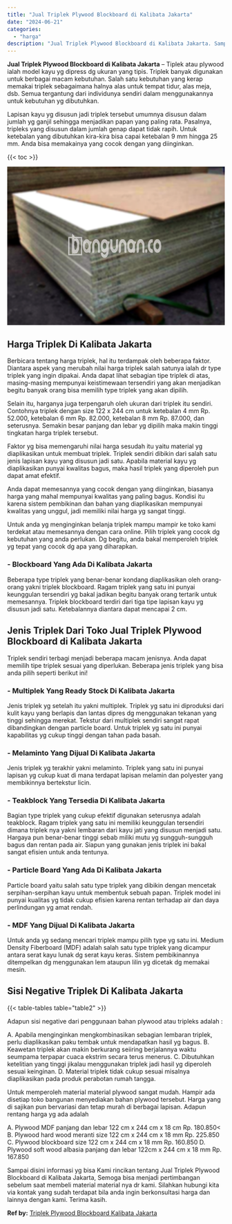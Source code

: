 ```yaml
---
title: "Jual Triplek Plywood Blockboard di Kalibata Jakarta"
date: "2024-06-21"
categories: 
  - "harga"
description: "Jual Triplek Plywood Blockboard di Kalibata Jakarta. Sampai disini informasi yg bisa Kami rincikan tentang Jual Triplek Plywood Blockboard di Kalibata Jakart..."
---
```


**Jual Triplek Plywood Blockboard di Kalibata Jakarta** – Tiplek atau plywood ialah model kayu yg dipress dg ukuran yang tipis. Triplek banyak digunakan untuk berbagai macam kebutuhan. Salah satu kebutuhan yang kerap memakai triplek sebagaimana halnya alas untuk tempat tidur, alas meja, dsb. Semua tergantung dari individunya sendiri dalam menggunakannya untuk kebutuhan yg dibutuhkan.

Lapisan kayu yg disusun jadi triplek tersebut umumnya disusun dalam jumlah yg ganjil sehingga menjadikan papan yang paling rata. Pasalnya, tripleks yang disusun dalam jumlah genap dapat tidak rapih. Untuk ketebalan yang dibutuhkan kira-kira bisa capai ketebalan 9 mm hingga 25 mm. Anda bisa memakainya yang cocok dengan yang diinginkan.

{{< toc >}}

![Jual Triplek Plywood Blockboard di Kalibata Jakarta](/images/jual-triplek-murah-29.png)

## Harga Triplek Di Kalibata Jakarta

Berbicara tentang harga triplek, hal itu terdampak oleh beberapa faktor. Diantara aspek yang merubah nilai harga triplek salah satunya ialah dr type triplek yang ingin dipakai. Anda dapat lihat sebagian tipe triplek di atas, masing-masing mempunyai keistimewaan tersendiri yang akan menjadikan begitu banyak orang bisa memilih type triplek yang akan dipilih.

Selain itu, harganya juga terpengaruh oleh ukuran dari triplek itu sendiri. Contohnya triplek dengan size 122 x 244 cm untuk ketebalan 4 mm Rp. 52.000, ketebalan 6 mm Rp. 82.000, ketebalan 8 mm Rp. 87.000, dan seterusnya. Semakin besar panjang dan lebar yg dipilih maka makin tinggi tingkatan harga triplek tersebut.

Faktor yg bisa memengaruhi nilai harga sesudah itu yaitu material yg diaplikasikan untuk membuat triplek. Triplek sendiri dibikin dari salah satu jenis lapisan kayu yang disusun jadi satu. Apabila material kayu yg diaplikasikan punyai kwalitas bagus, maka hasil triplek yang diperoleh pun dapat amat efektif.

Anda dapat memesannya yang cocok dengan yang diinginkan, biasanya harga yang mahal mempunyai kwalitas yang paling bagus. Kondisi itu karena sistem pembikinan dan bahan yang diaplikasikan mempunyai kwalitas yang unggul, jadi memiliki nilai harga yg sangat tinggi.

Untuk anda yg menginginkan belanja triplek mampu mampir ke toko kami terdekat atau memesannya dengan cara online. Pilih triplek yang cocok dg kebutuhan yang anda perlukan. Dg begitu, anda bakal memperoleh triplek yg tepat yang cocok dg apa yang diharapkan.

### \- Blockboard Yang Ada Di Kalibata Jakarta

Beberapa type triplek yang benar-benar kondang diaplikasikan oleh orang-orang yakni triplek blockboard. Ragam triplek yang satu ini punyai keunggulan tersendiri yg bakal jadikan begitu banyak orang tertarik untuk memesannya. Triplek blockboard terdiri dari tiga tipe lapisan kayu yg disusun jadi satu. Ketebalannya diantara dapat mencapai 2 cm.

## Jenis Triplek Dari Toko Jual Triplek Plywood Blockboard di Kalibata Jakarta

Triplek sendiri terbagi menjadi beberapa macam jenisnya. Anda dapat memilih tipe triplek sesuai yang diperlukan. Beberapa jenis triplek yang bisa anda pilih seperti berikut ini!

### \- Multiplek Yang Ready Stock Di Kalibata Jakarta

Jenis triplek yg setelah itu yakni multiplek. Triplek yg satu ini diproduksi dari kulit kayu yang berlapis dan lantas dipres dg menggunakan tekanan yang tinggi sehingga merekat. Tekstur dari multiplek sendiri sangat rapat dibandingkan dengan particle board. Untuk triplek yg satu ini punyai kapabilitas yg cukup tinggi dengan tahan pada basah.

### \- Melaminto Yang Dijual Di Kalibata Jakarta

Jenis triplek yg terakhir yakni melaminto. Triplek yang satu ini punyai lapisan yg cukup kuat di mana terdapat lapisan melamin dan polyester yang membikinnya bertekstur licin.

### \- Teakblock Yang Tersedia Di Kalibata Jakarta

Bagian type triplek yang cukup efektif digunakan seterusnya adalah teakblock. Ragam triplek yang satu ini memiliki keunggulan tersendiri dimana triplek nya yakni lembaran dari kayu jati yang disusun menjadi satu. Hargaya pun benar-benar tinggi sebab miliki mutu yg sungguh-sungguh bagus dan rentan pada air. Siapun yang gunakan jenis triplek ini bakal sangat efisien untuk anda tentunya.

### \- Particle Board Yang Ada Di Kalibata Jakarta

Particle board yaitu salah satu type triplek yang dibikin dengan mencetak serpihan-serpihan kayu untuk membentuk sebuah papan. Triplek model ini punyai kualitas yg tidak cukup efisien karena rentan terhadap air dan daya perlindungan yg amat rendah.

### \- MDF Yang Dijual Di Kalibata Jakarta

Untuk anda yg sedang mencari triplek mampu pilih type yg satu ini. Medium Density Fiberboard (MDF) adalah salah satu type triplek yang dicampur antara serat kayu lunak dg serat kayu keras. Sistem pembikinannya ditempelkan dg menggunakan lem ataupun lilin yg dicetak dg memakai mesin.

## Sisi Negative Triplek Di Kalibata Jakarta

{{< table-tables table="table2" >}}

Adapun sisi negative dari penggunaan bahan plywood atau tripleks adalah :

A. Apabila menginginkan mengkombinasikan sebagian lembaran triplek, perlu diaplikasikan paku tembak untuk mendapatkan hasil yg bagus. B. Keawetan triplek akan makin berkurang seiiring berjalannya waktu seumpama terpapar cuaca ekstrim secara terus menerus. C. Dibutuhkan ketelitian yang tinggi jikalau menggunakan triplek jadi hasil yg diperoleh sesuai keinginan. D. Material triplek tidak cukup sesuai misalnya diaplikasikan pada produk perabotan rumah tangga.

Untuk memperoleh material material plywood sangat mudah. Hampir ada disetiap toko bangunan menyediakan bahan plywood tersebut. Harga yang di sajikan pun bervariasi dan tetap murah di berbagai lapisan. Adapun rentang harga yg ada adalah

A. Plywood MDF panjang dan lebar 122 cm x 244 cm x 18 cm Rp. 180.850< B. Plywood hard wood meranti size 122 cm x 244 cm x 18 mm Rp. 225.850 C. Plywood blockboard size 122 cm x 244 cm x 18 mm Rp. 160.850 D. Plywood soft wood albasia panjang dan lebar 122cm x 244 cm x 18 mm Rp. 167.850

Sampai disini informasi yg bisa Kami rincikan tentang Jual Triplek Plywood Blockboard di Kalibata Jakarta, Semoga bisa menjadi pertimbangan sebelum saat membeli material material nya dr kami. Silahkan hubungi kita via kontak yang sudah terdapat bila anda ingin berkonsultasi harga dan lainnya dengan kami. Terima kasih.

**Ref by:** [Triplek Plywood Blockboard Kalibata Jakarta](https://id.wikipedia.org/wiki/Triplek)
